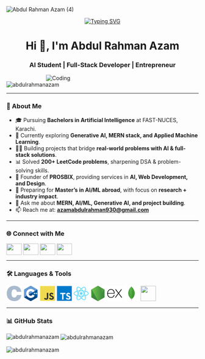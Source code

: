 ![Abdul Rahman Azam (4)](https://github.com/AbdulRahmanAzam/AbdulRahmanAzam/assets/69141440/11fab91d-5215-4a12-8514-b143b9b293f1)
<!--

**AbdulRahmanAzam/AbdulRahmanAzam** is a ✨ _special_ ✨ repository because its `README.md` (this file) appears on your GitHub profile.
-->

<!--
<div align='center'><a href="https://git.io/typing-svg"><img src="https://readme-typing-svg.herokuapp.com?font=Fira+Code&weight=600&size=24&duration=3000&pause=250&color=279FD2&center=true&vCenter=true&random=false&width=435&lines=Crypto+Trader;AI+and+Blockchain+are+Love+%3C3;Entrepreneur" alt="Typing SVG" /></a>

<h1 align="center">Hi 👋, I'm Abdul Rahman Azam</h1>
<h3 align="center">A passionate AI Enthusiast</h3>
<img align="right" alt="Coding" width="400" src= "https://cdn.dribbble.com/users/1059583/screenshots/4171367/coding-freak.gif">

<p align="left"> <img src="https://komarev.com/ghpvc/?username=abdulrahmanazam&label=Profile%20views&color=0e75b6&style=flat" alt="abdulrahmanazam" /> </p>

- 🔭 I’m currently working on **Object Oriented Programming Project**

- 🌱 I’m currently learning **SFML and typescript**

- 💬 Ask me about **My Projects, my learning journey and any help regarding your coding journey**

- 📫 How to reach me **azamabdulrahman930@gmail.com**

<h3 align="left">Connect with me:</h3>
<p align="left">
<a href="https://linkedin.com/in/https://www.linkedin.com/in/abdulrahmanazam/" target="blank"><img align="center" src="https://raw.githubusercontent.com/rahuldkjain/github-profile-readme-generator/master/src/images/icons/Social/linked-in-alt.svg" alt="https://www.linkedin.com/in/abdulrahmanazam/" height="30" width="40" /></a>
<a href="https://instagram.com/https://www.instagram.com/abdurrehman_azam_1/" target="blank"><img align="center" src="https://raw.githubusercontent.com/rahuldkjain/github-profile-readme-generator/master/src/images/icons/Social/instagram.svg" alt="https://www.instagram.com/abdurrehman_azam_1/" height="30" width="40" /></a>
<a href="https://www.youtube.com/c/https://www.youtube.com/@moderntechnobrothers1038" target="blank"><img align="center" src="https://raw.githubusercontent.com/rahuldkjain/github-profile-readme-generator/master/src/images/icons/Social/youtube.svg" alt="https://www.youtube.com/@moderntechnobrothers1038" height="30" width="40" /></a>
<a href="https://www.leetcode.com/https://leetcode.com/abdulrahmanazam/" target="blank"><img align="center" src="https://raw.githubusercontent.com/rahuldkjain/github-profile-readme-generator/master/src/images/icons/Social/leet-code.svg" alt="https://leetcode.com/abdulrahmanazam/" height="30" width="40" /></a>
</p>

<h3 align="left">Languages and Tools:</h3>
<p align="left"> <a href="https://www.arduino.cc/" target="_blank" rel="noreferrer"> <img src="https://cdn.worldvectorlogo.com/logos/arduino-1.svg" alt="arduino" width="40" height="40"/> </a> <a href="https://getbootstrap.com" target="_blank" rel="noreferrer"> <img src="https://raw.githubusercontent.com/devicons/devicon/master/icons/bootstrap/bootstrap-plain-wordmark.svg" alt="bootstrap" width="40" height="40"/> </a> <a href="https://www.cprogramming.com/" target="_blank" rel="noreferrer"> <img src="https://raw.githubusercontent.com/devicons/devicon/master/icons/c/c-original.svg" alt="c" width="40" height="40"/> </a> <a href="https://www.w3schools.com/cpp/" target="_blank" rel="noreferrer"> <img src="https://raw.githubusercontent.com/devicons/devicon/master/icons/cplusplus/cplusplus-original.svg" alt="cplusplus" width="40" height="40"/> </a> <a href="https://www.w3schools.com/css/" target="_blank" rel="noreferrer"> <img src="https://raw.githubusercontent.com/devicons/devicon/master/icons/css3/css3-original-wordmark.svg" alt="css3" width="40" height="40"/> </a> <a href="https://git-scm.com/" target="_blank" rel="noreferrer"> <img src="https://www.vectorlogo.zone/logos/git-scm/git-scm-icon.svg" alt="git" width="40" height="40"/> </a> <a href="https://www.w3.org/html/" target="_blank" rel="noreferrer"> <img src="https://raw.githubusercontent.com/devicons/devicon/master/icons/html5/html5-original-wordmark.svg" alt="html5" width="40" height="40"/> </a> <a href="https://developer.mozilla.org/en-US/docs/Web/JavaScript" target="_blank" rel="noreferrer"> <img src="https://raw.githubusercontent.com/devicons/devicon/master/icons/javascript/javascript-original.svg" alt="javascript" width="40" height="40"/> </a> <a href="https://www.typescriptlang.org/" target="_blank" rel="noreferrer"> <img src="https://raw.githubusercontent.com/devicons/devicon/master/icons/typescript/typescript-original.svg" alt="typescript" width="40" height="40"/> </a> </p>

<p><img align="left" src="https://github-readme-stats.vercel.app/api/top-langs?username=abdulrahmanazam&show_icons=true&locale=en&layout=compact" alt="abdulrahmanazam" /></p>

<p>&nbsp;<img align="center" src="https://github-readme-stats.vercel.app/api?username=abdulrahmanazam&show_icons=true&locale=en" alt="abdulrahmanazam" /></p>

<p><img align="center" src="https://github-readme-streak-stats.herokuapp.com/?user=abdulrahmanazam&" alt="abdulrahmanazam" /></p>
-->

<div align='center'>
  <a href="https://git.io/typing-svg">
    <img src="https://readme-typing-svg.herokuapp.com?font=Fira+Code&weight=600&size=24&duration=3000&pause=250&color=279FD2&center=true&vCenter=true&random=false&width=500&lines=MERN+Stack+Developer;Machine+Learning+Explorer;Generative+AI+Enthusiast;Entrepreneur" alt="Typing SVG" />
  </a>
</div>

<h1 align="center">Hi 👋, I'm Abdul Rahman Azam</h1>
<h3 align="center">AI Student | Full-Stack Developer | Entrepreneur</h3>

<img align="right" alt="Coding" width="400" src="https://cdn.dribbble.com/users/1059583/screenshots/4171367/coding-freak.gif">

<p align="left"> <img src="https://komarev.com/ghpvc/?username=abdulrahmanazam&label=Profile%20views&color=0e75b6&style=flat" alt="abdulrahmanazam" /> </p>

---

### 🔎 About Me  
- 🎓 Pursuing **Bachelors in Artificial Intelligence** at FAST-NUCES, Karachi.  
- 🌱 Currently exploring **Generative AI, MERN stack, and Applied Machine Learning**.  
- 🧑‍💻 Building projects that bridge **real-world problems with AI & full-stack solutions**.  
- 📊 Solved **200+ LeetCode problems**, sharpening DSA & problem-solving skills.  
- 🚀 Founder of **PROSBIX**, providing services in **AI, Web Development, and Design**.  
- 🎯 Preparing for **Master’s in AI/ML abroad**, with focus on **research + industry impact**.  
- 💬 Ask me about **MERN, AI/ML, Generative AI, and project building**.  
- 📫 Reach me at: **azamabdulrahman930@gmail.com**  

---

### 🌐 Connect with Me  
<p align="left">
<a href="https://linkedin.com/in/abdulrahmanazam" target="blank"><img align="center" src="https://raw.githubusercontent.com/rahuldkjain/github-profile-readme-generator/master/src/images/icons/Social/linked-in-alt.svg" height="30" width="40" /></a>
<a href="https://instagram.com/abdurrehman_azam_1" target="blank"><img align="center" src="https://raw.githubusercontent.com/rahuldkjain/github-profile-readme-generator/master/src/images/icons/Social/instagram.svg" height="30" width="40" /></a>
<a href="https://www.youtube.com/@moderntechnobrothers1038" target="blank"><img align="center" src="https://raw.githubusercontent.com/rahuldkjain/github-profile-readme-generator/master/src/images/icons/Social/youtube.svg" height="30" width="40" /></a>
<a href="https://leetcode.com/abdulrahmanazam/" target="blank"><img align="center" src="https://raw.githubusercontent.com/rahuldkjain/github-profile-readme-generator/master/src/images/icons/Social/leet-code.svg" height="30" width="40" /></a>
</p>

---

### 🛠️ Languages & Tools  
<p align="left"> 
  <a href="https://www.cprogramming.com/" target="_blank" rel="noreferrer"><img src="https://raw.githubusercontent.com/devicons/devicon/master/icons/c/c-original.svg" width="40" height="40"/></a> 
  <a href="https://www.w3schools.com/cpp/" target="_blank" rel="noreferrer"><img src="https://raw.githubusercontent.com/devicons/devicon/master/icons/cplusplus/cplusplus-original.svg" width="40" height="40"/></a> 
  <a href="https://developer.mozilla.org/en-US/docs/Web/JavaScript" target="_blank" rel="noreferrer"><img src="https://raw.githubusercontent.com/devicons/devicon/master/icons/javascript/javascript-original.svg" width="40" height="40"/></a>
  <a href="https://www.typescriptlang.org/" target="_blank" rel="noreferrer"><img src="https://raw.githubusercontent.com/devicons/devicon/master/icons/typescript/typescript-original.svg" width="40" height="40"/></a>
  <a href="https://react.dev/" target="_blank" rel="noreferrer"><img src="https://raw.githubusercontent.com/devicons/devicon/master/icons/react/react-original.svg" width="40" height="40"/></a>
  <a href="https://nodejs.org/" target="_blank" rel="noreferrer"><img src="https://raw.githubusercontent.com/devicons/devicon/master/icons/nodejs/nodejs-original.svg" width="40" height="40"/></a>
  <a href="https://expressjs.com/" target="_blank" rel="noreferrer"><img src="https://raw.githubusercontent.com/devicons/devicon/master/icons/express/express-original.svg" width="40" height="40"/></a>
  <a href="https://www.mongodb.com/" target="_blank" rel="noreferrer"><img src="https://raw.githubusercontent.com/devicons/devicon/master/icons/mongodb/mongodb-original.svg" width="40" height="40"/></a>
  <a href="https://git-scm.com/" target="_blank" rel="noreferrer"><img src="https://www.vectorlogo.zone/logos/git-scm/git-scm-icon.svg" width="40" height="40"/></a>
</p>

---

### 📊 GitHub Stats  
<p><img align="left" src="https://github-readme-stats.vercel.app/api/top-langs?username=abdulrahmanazam&show_icons=true&locale=en&layout=compact" alt="abdulrahmanazam" /></p>  

<p>&nbsp;<img align="center" src="https://github-readme-stats.vercel.app/api?username=abdulrahmanazam&show_icons=true&locale=en" alt="abdulrahmanazam" /></p>  

<p><img align="center" src="https://github-readme-streak-stats.herokuapp.com/?user=abdulrahmanazam&" alt="abdulrahmanazam" /></p>  

